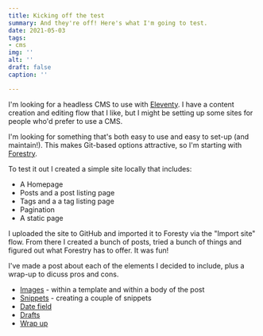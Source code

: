 ```yaml
---
title: Kicking off the test
summary: And they're off! Here's what I'm going to test.
date: 2021-05-03
tags:
- cms
img: ''
alt: ''
draft: false
caption: ''

---
```

I'm looking for a headless CMS to use with [Eleventy](https://11ty.dev). I have a content creation and editing flow that I like, but I might be setting up some sites for people who'd prefer to use a CMS.

I'm looking for something that's both easy to use and easy to set-up (and maintain!). This makes Git-based options attractive, so I'm starting with [Forestry](https://forestry.io).

To test it out I created a simple site locally that includes:
* A Homepage
* Posts and a post listing page
* Tags and a a tag listing page
* Pagination
* A static page

I uploaded the site to GitHub and imported it to Foresty via the "Import site" flow. From there I created a bunch of posts, tried a bunch of things and figured out what Forestry has to offer. It was fun! 

I've made a post about each of the elements I decided to include, plus a wrap-up to dicuss pros and cons.

* [Images](/posts/images/) - within a template and within a body of the post
* [Snippets](/posts/snippets/) - creating a couple of snippets
* [Date field](/posts/date-field)
* [Drafts](/posts/drafts/)
* [Wrap up](/posts/wrap-up/)
